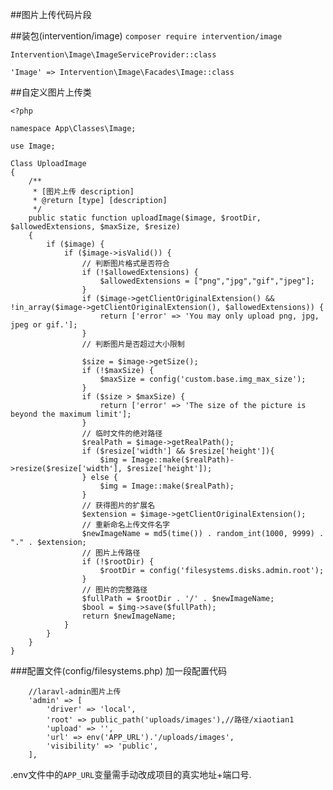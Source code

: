 ##图片上传代码片段

##装包(intervention/image)
`composer require intervention/image`

`Intervention\Image\ImageServiceProvider::class`

`'Image' => Intervention\Image\Facades\Image::class`

##自定义图片上传类

	<?php

	namespace App\Classes\Image;
	
	use Image;
	
	Class UploadImage
	{
		/**
		 * [图片上传 description]
		 * @return [type] [description]
		 */
		public static function uploadImage($image, $rootDir, $allowedExtensions, $maxSize, $resize)
		{
	        if ($image) {
	            if ($image->isValid()) {
	            	// 判断图片格式是否符合
	                if (!$allowedExtensions) {
	                    $allowedExtensions = ["png","jpg","gif","jpeg"];
	                } 
	                if ($image->getClientOriginalExtension() && !in_array($image->getClientOriginalExtension(), $allowedExtensions)) {
	                    return ['error' => 'You may only upload png, jpg, jpeg or gif.'];
	                }
	                // 判断图片是否超过大小限制
	                
	                $size = $image->getSize();
	                if (!$maxSize) {
	                	$maxSize = config('custom.base.img_max_size');
	                }
	            	if ($size > $maxSize) {
	            		return ['error' => 'The size of the picture is beyond the maximum limit'];
	            	}
	                // 临时文件的绝对路径
	                $realPath = $image->getRealPath();
	                if ($resize['width'] && $resize['height']){
	                    $img = Image::make($realPath)->resize($resize['width'], $resize['height']);
	                } else {
	                    $img = Image::make($realPath);
	                }
	                // 获得图片的扩展名
	                $extension = $image->getClientOriginalExtension();
	                // 重新命名上传文件名字
	                $newImageName = md5(time()) . random_int(1000, 9999) . "." . $extension;
	                // 图片上传路径
	                if (!$rootDir) {
	                	$rootDir = config('filesystems.disks.admin.root');
	                }
	                // 图片的完整路径
	                $fullPath = $rootDir . '/' . $newImageName;
	                $bool = $img->save($fullPath);
	        		return $newImageName;
	            }
	        }
		}
	}


###配置文件(config/filesystems.php)
加一段配置代码

        //laravl-admin图片上传
        'admin' => [
            'driver' => 'local',
            'root' => public_path('uploads/images'),//路径/xiaotian1
            'upload' => '',
            'url' => env('APP_URL').'/uploads/images',
            'visibility' => 'public',
        ],
.env文件中的`APP_URL`变量需手动改成项目的真实地址+端口号.
